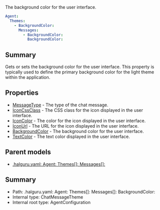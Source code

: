 <!--
title: BackgroundColor
description: The background color for the user interface.
version: 1.0.0+62a79eb7c455dc244ea9db083fc0bfdac5d67dd0
generated: true
date: 2025-03-29T15:01:06Z
node: This file is generated by the command-line program: `halguru manual --generate-docs`
-->


The background color for the user interface.

```yaml
Agent:
  Themes:
    - BackgroundColor:
      Messages:
        - BackgroundColor:
          BackgroundColor:
```

## Summary

Gets or sets the background color for the user interface.
This property is typically used to define the primary background color
for the light theme within the application.

## Properties

* [MessageType]((halguru)-agent-themes-list-messages-list-messagetype.md) - The type of the chat message.
* [IconCssClass]((halguru)-agent-themes-list-messages-list-iconcssclass.md) - The CSS class for the icon displayed in the user interface.
* [IconColor]((halguru)-agent-themes-list-messages-list-iconcolor.md) - The color for the icon displayed in the user interface.
* [IconUrl]((halguru)-agent-themes-list-messages-list-iconurl.md) - The URL for the icon displayed in the user interface.
* [BackgroundColor]((halguru)-agent-themes-list-messages-list-backgroundcolor.md) - The background color for the user interface.
* [TextColor]((halguru)-agent-themes-list-messages-list-textcolor.md) - The text color displayed in the user interface.

## Parent models

* [.halguru.yaml: Agent: Themes[]: Messages[]:]((halguru)-agent-themes-list-messages-list.md)
## Summary

* Path: .halguru.yaml: Agent: Themes[]: Messages[]: BackgroundColor:
* Internal type: ChatMessageTheme
* Internal root type: AgentConfiguration
